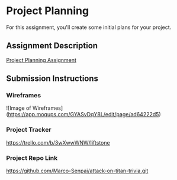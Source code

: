 # Project Planning
For this assignment, you'll create some initial plans for your project.

## Assignment Description
[Project Planning Assignment](https://education.launchcode.org/liftoff/modules/assignments/project-planning)

## Submission Instructions

### Wireframes

![Image of Wireframes] (https://app.moqups.com/GYASvDqY8L/edit/page/ad64222d5)



### Project Tracker

https://trello.com/b/3wXwwWNW/liftstone

### Project Repo Link

https://github.com/Marco-Senpai/attack-on-titan-trivia.git
